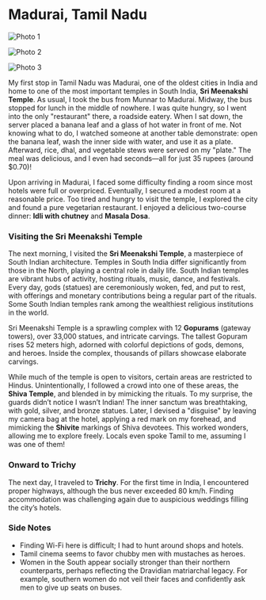 # Madurai, Tamil Nadu


![Photo 1](https://blogger.googleusercontent.com/img/b/R29vZ2xl/AVvXsEgkMB5GIp6mTBOCXYrki9YQUQucQ5QThH3dVQy35vmfQdY07Y28sQmxiOpOAOTeog0HcTRP0Um6fGXPZkXJvxCAAc7XIETj9SqG8cIjFmNHy1_viGSXNzA3qClGcriPOPnFKkKDxvhdPXJf/s1600/photo+1-726068.JPG)

![Photo 2](https://blogger.googleusercontent.com/img/b/R29vZ2xl/AVvXsEgLMHWM2GnhOUmkmq4WwmFhzZrYf3veXP4iWzF1NaaKxTZ1XIdGTP0i2Fy5yGn2AuUgOs90p6w6Dn6NbmoHayXa8bbt272seHS5Bp_vCz1Wa7mH_SLUzmrm9QAmm_3_n3tzwnRt0mFylKGp/s1600/photo+2-727357.JPG)

![Photo 3](https://blogger.googleusercontent.com/img/b/R29vZ2xl/AVvXsEg2qUTY9NAeVOObC_PQYsoWyUi4yWT6gmeXUme3JGpDmeibU3j1mzkeq8aKZFXEhnp15IcBCOvGNMTkRRpHb8yRxvc9jYIsHjKkvXVi7tnEzVpemjSJmiOeku5QFWs-3I4FIJApBUWhTNN8/s1600/photo+3-728282.JPG)

My first stop in Tamil Nadu was Madurai, one of the oldest cities in India and home to one of the most important temples in South India, **Sri Meenakshi Temple**. As usual, I took the bus from Munnar to Madurai. Midway, the bus stopped for lunch in the middle of nowhere. I was quite hungry, so I went into the only "restaurant" there, a roadside eatery. When I sat down, the server placed a banana leaf and a glass of hot water in front of me. Not knowing what to do, I watched someone at another table demonstrate: open the banana leaf, wash the inner side with water, and use it as a plate. Afterward, rice, dhal, and vegetable stews were served on my "plate." The meal was delicious, and I even had seconds—all for just 35 rupees (around $0.70)!

Upon arriving in Madurai, I faced some difficulty finding a room since most hotels were full or overpriced. Eventually, I secured a modest room at a reasonable price. Too tired and hungry to visit the temple, I explored the city and found a pure vegetarian restaurant. I enjoyed a delicious two-course dinner: **Idli with chutney** and **Masala Dosa**.

### Visiting the Sri Meenakshi Temple

The next morning, I visited the **Sri Meenakshi Temple**, a masterpiece of South Indian architecture. Temples in South India differ significantly from those in the North, playing a central role in daily life. South Indian temples are vibrant hubs of activity, hosting rituals, music, dance, and festivals. Every day, gods (statues) are ceremoniously woken, fed, and put to rest, with offerings and monetary contributions being a regular part of the rituals. Some South Indian temples rank among the wealthiest religious institutions in the world.

Sri Meenakshi Temple is a sprawling complex with 12 **Gopurams** (gateway towers), over 33,000 statues, and intricate carvings. The tallest Gopuram rises 52 meters high, adorned with colorful depictions of gods, demons, and heroes. Inside the complex, thousands of pillars showcase elaborate carvings.

While much of the temple is open to visitors, certain areas are restricted to Hindus. Unintentionally, I followed a crowd into one of these areas, the **Shiva Temple**, and blended in by mimicking the rituals. To my surprise, the guards didn’t notice I wasn’t Indian! The inner sanctum was breathtaking, with gold, silver, and bronze statues. Later, I devised a "disguise" by leaving my camera bag at the hotel, applying a red mark on my forehead, and mimicking the **Shivite** markings of Shiva devotees. This worked wonders, allowing me to explore freely. Locals even spoke Tamil to me, assuming I was one of them!

### Onward to Trichy

The next day, I traveled to **Trichy**. For the first time in India, I encountered proper highways, although the bus never exceeded 80 km/h. Finding accommodation was challenging again due to auspicious weddings filling the city’s hotels.

### Side Notes

- Finding Wi-Fi here is difficult; I had to hunt around shops and hotels.
- Tamil cinema seems to favor chubby men with mustaches as heroes.
- Women in the South appear socially stronger than their northern counterparts, perhaps reflecting the Dravidian matriarchal legacy. For example, southern women do not veil their faces and confidently ask men to give up seats on buses.